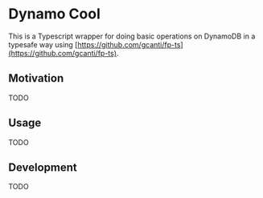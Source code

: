 # Dynamo Cool

This is a Typescript wrapper for doing basic operations on DynamoDB
in a typesafe way using [https://github.com/gcanti/fp-ts](https://github.com/gcanti/fp-ts).

## Motivation
TODO

## Usage
TODO

## Development
TODO
